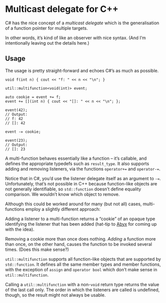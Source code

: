 # Multicast delegate for C++

C# has the nice concept of a *multicast delegate* which is the generalisation of a function pointer for multiple targets.

In other words, it’s kind of like an observer with nice syntax. (And I’m intentionally leaving out the details here.)

## Usage

The usage is pretty straight-forward and echoes C#’s as much as possible.


	void f(int n) { cout << "f: " << n << "\n"; }

	util::multifunction<void(int)> event;

	auto cookie = event += f;
	event += [](int n) { cout << "[]: " << n << "\n"; };

	event(42);
	// Output:
	// f: 42
	// []: 42

	event -= cookie;

	event(23);
	// Output:
	// []: 23

A multi-function behaves essentially like a function – it’s callable, and defines the appropriate typedefs such as `result_type`.
It also supports adding and removing listeners, via the functions `operator+=` and `operator-=`.

Notice that in C#, you’d use the listener delegate itself as an argument to `-=`. Unfortunately, that’s not possible in C++ because function-like objects are not generally identifiable, so `std::function` doesn’t define equality comparison. We wouldn’t know which object to remove.

Although this could be worked around for many (but not all) cases, multi-functions employ a slightly different approach:

Adding a listener to a multi-function returns a “cookie” of an opaque type identifying the listener that has been added (hat-tip to [Abyx](http://chat.stackoverflow.com/transcript/message/3715809#3715809) for coming up with the idea).

Removing a cookie more than once does nothing.
*Adding* a function more than once, on the other hand, causes the function to be invoked several times. (Does this make sense?)

`util::multifunction` supports all function-like objects that are supported by `std::function`.
It defines all the same member types and member functions, with the exception of `assign` and `operator bool` which don’t make sense in `util::multifunction`.

Calling a `util::multifunction` with a non-`void` return type returns the value of the last call only. The order in which the listeners are called is undefined, though, so the result might not always be usable. 
